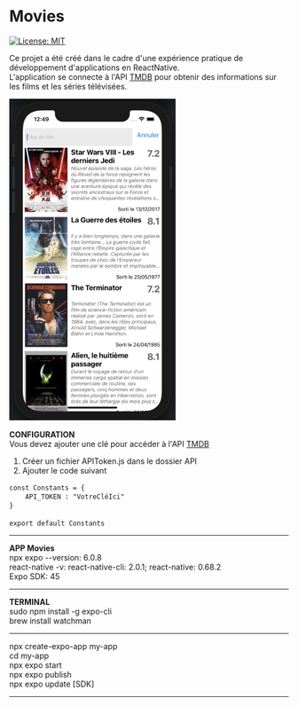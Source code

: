 # Movies  
[![License: MIT](https://img.shields.io/badge/License-MIT-yellow.svg)](https://opensource.org/licenses/MIT)

Ce projet a été créé dans le cadre d'une expérience pratique de développement d'applications en ReactNative.  
L'application se connecte à l'API [TMDB](https://developers.themoviedb.org/3/getting-started/introduction) pour obtenir des informations sur les films et les séries télévisées.


<img src="/assets/movies.jpg" alt="Movies interface" width="300"/>


**CONFIGURATION**  
Vous devez ajouter une clé pour accéder à l'API [TMDB](https://developers.themoviedb.org/3/getting-started/introduction)  
1. Créer un fichier APIToken.js dans le dossier API  
2. Ajouter le code suivant
```
const Constants = {
    API_TOKEN : "VotreCléIci"
}
  
export default Constants
```  
****************
**APP Movies**  
npx expo --version: 6.0.8  
react-native -v: react-native-cli: 2.0.1; react-native: 0.68.2  
Expo SDK: 45  
****************
**TERMINAL**   
sudo npm install -g expo-cli  
brew install watchman  
****************
npx create-expo-app my-app  
cd my-app  
npx expo start  
npx expo publish  
npx expo update [SDK]  
****************
